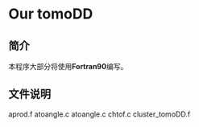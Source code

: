 # Our tomoDD
## 简介
  本程序大部分将使用**Fortran90**编写。
## 文件说明
aprod.f
atoangle.c
atoangle.c
chtof.c
cluster_tomoDD.f

